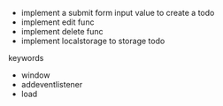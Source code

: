 - implement a submit form input value to create a todo
- implement edit func
- implement delete func
- implement localstorage to storage todo



keywords
- window
- addeventlistener
- load